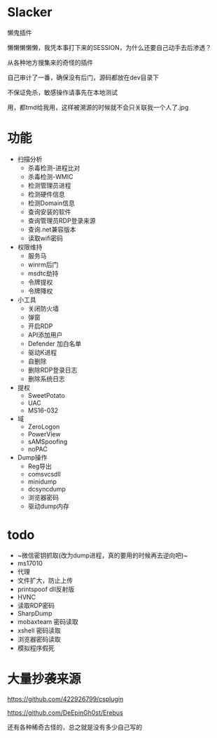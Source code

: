 # Slacker
懒鬼插件

懒懒懒懒懒，我凭本事打下来的SESSION，为什么还要自己动手去后渗透？

从各种地方搜集来的奇怪的插件

自己审计了一番，确保没有后门，源码都放在dev目录下

不保证免杀，敏感操作请事先在本地测试

用，都tmd给我用，这样被溯源的时候就不会只关联我一个人了.jpg

# 功能

- 扫描分析
	- 杀毒检测-进程比对
	- 杀毒检测-WMIC
	- 检测管理员进程
	- 检测硬件信息
	- 检测Domain信息
	- 查询安装的软件
	- 查询管理员RDP登录来源
	- 查询.net兼容版本
	- 读取wifi密码
- 权限维持
	- 服务马
	- winrm后门
	- msdtc劫持
	- 令牌提权
	- 令牌降权
- 小工具
	- 关闭防火墙
	- 弹窗
	- 开启RDP
	- API添加用户
	- Defender 加白名单
	- 驱动K进程
	- 自删除
	- 删除RDP登录日志
	- 删除系统日志
- 提权
	- SweetPotato
	- UAC
	- MS16-032
- 域
	- ZeroLogon
	- PowerView
	- sAMSpoofing
	- noPAC
- Dump操作
	- Reg导出
	- comsvcsdll
	- minidump
	- dcsyncdump
	- 浏览器密码
	- 驱动dump内存
# todo

- ~微信密钥抓取(改为dump进程，真的要用的时候再去逆向吧)~ 
- ms17010
- 代理
- 文件扩大，防止上传
- printspoof dll反射版
- HVNC
- 读取RDP密码
- SharpDump
- mobaxteam 密码读取
- xshell 密码读取
- 浏览器密码读取
- 模拟程序假死

# 大量抄袭来源

https://github.com/422926799/csplugin

https://github.com/DeEpinGh0st/Erebus

还有各种稀奇古怪的，总之就是没有多少自己写的
